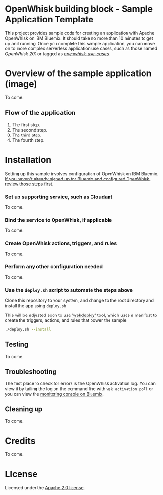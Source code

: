 # OpenWhisk building block - Sample Application Template
This project provides sample code for creating an application with Apache OpenWhisk on IBM Bluemix. It should take no more than 10 minutes to get up and running. Once you complete this sample application, you can move on to more complex serverless application use cases, such as those named _OpenWhisk 201_ or tagged as [_openwhisk-use-cases_](https://github.com/search?q=topic%3Aopenwhisk-use-cases+org%3AIBM&type=Repositories).

# Overview of the sample application (image)
To come.

## Flow of the application
1. The first step.
2. The second step.
3. The third step.
4. The fourth step.

# Installation
Setting up this sample involves configuration of OpenWhisk on IBM Bluemix. [If you haven't already signed up for Bluemix and configured OpenWhisk, review those steps first](docs/OPENWHISK.md).

### Set up supporting service, such as Cloudant
To come.

### Bind the service to OpenWhisk, if applicable
To come.

### Create OpenWhisk actions, triggers, and rules
To come.

### Perform any other configuration needed
To come.

### Use the `deploy.sh` script to automate the steps above
Clone this repository to your system, and change to the root directory and install the app using `deploy.sh`

This will be adjusted soon to use ['wskdeploy'](https://github.com/openwhisk/openwhisk-wskdeploy) tool, which uses a manifest to create the triggers, actions, and rules that power the sample.

```bash
./deploy.sh --install
```

## Testing
To come.

## Troubleshooting
The first place to check for errors is the OpenWhisk activation log. You can view it by tailing the log on the command line with `wsk activation poll` or you can view the [monitoring console on Bluemix](https://console.ng.bluemix.net/openwhisk/dashboard).

## Cleaning up
To come.

# Credits
To come.

# License
Licensed under the [Apache 2.0 license](LICENSE.txt).

